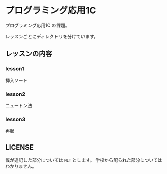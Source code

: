 # プログラミング応用1C

プログラミング応用1C の課題。

レッスンごとにディレクトリを分けています。

## レッスンの内容

### lesson1

挿入ソート

### lesson2

ニュートン法

### lesson3

再起

## LICENSE

僕が追記した部分については `MIT` とします。
学校から配られた部分についてはわかりません。
